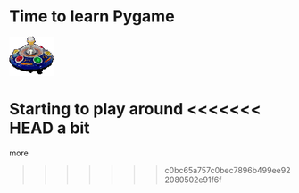 # Time to learn Pygame


 ![My picture](./alien1.gif)

Starting to play around
<<<<<<< HEAD
 a bit
=======
 more
>>>>>>> c0bc65a757c0bec7896b499ee922080502e91f6f
 
